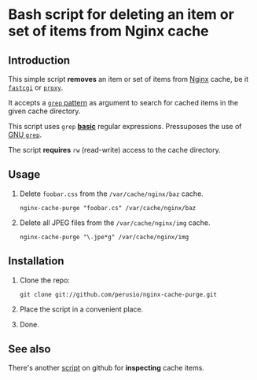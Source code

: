 # Bash script for deleting an item or set of items from Nginx cache

## Introduction 

This simple script **removes** an item or set of items from
[Nginx](http://nginx.org) cache, be it
[`fastcgi`](http://wiki.nginx.org/HttpFcgiModule#fastcgi_cache) or
[`proxy`](http://wiki.nginx.org/HttpProxyModule#proxy_cache).

It accepts a
[`grep` pattern](http://www.gnu.org/software/grep/manual/grep.html#Fundamental-Structure)
as argument to search for cached items in the given cache directory.

This script uses `grep`
[**basic**](http://www.gnu.org/software/grep/manual/grep.html#Basic-vs-Extended)
regular expressions. Pressuposes the use of
[GNU `grep`](http://www.gnu.org/software/grep/manual/grep.html).

The script **requires** `rw` (read-write) access to the cache
directory.

## Usage

 1. Delete `foobar.css` from the `/var/cache/nginx/baz` cache.
 
        nginx-cache-purge "foobar.cs" /var/cache/nginx/baz
    
 2. Delete all JPEG files from the `/var/cache/nginx/img` cache.
 
        nginx-cache-purge "\.jpe*g" /var/cache/nginx/img 

## Installation 

 1. Clone the repo:
 
        git clone git://github.com/perusio/nginx-cache-purge.git
    
 2. Place the script in a convenient place.
 
 3. Done.

## See also 

There's another [script](https://github.com/perusio/nginx-cache-inspector)
on github for **inspecting** cache items.
